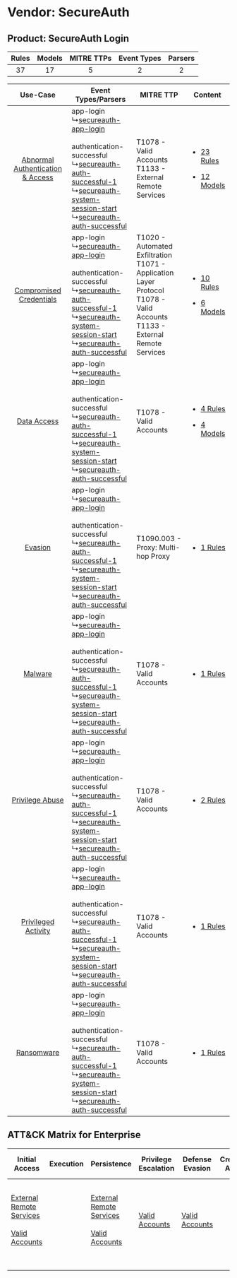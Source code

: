Vendor: SecureAuth
==================
Product: SecureAuth Login
-------------------------
| Rules | Models | MITRE TTPs | Event Types | Parsers |
|:-----:|:------:|:----------:|:-----------:|:-------:|
|  37   |   17   |     5      |      2      |    2    |

|    Use-Case    | Event Types/Parsers    | MITRE TTP    | Content    |
|:----:| ---- | ---- | ---- |
| [Abnormal Authentication & Access](../../../UseCases/uc_abnormal_authentication_&_access.md) |  app-login<br> ↳[secureauth-app-login](Ps/pC_secureauthapplogin.md)<br><br> authentication-successful<br> ↳[secureauth-auth-successful-1](Ps/pC_secureauthauthsuccessful1.md)<br> ↳[secureauth-system-session-start](Ps/pC_secureauthsystemsessionstart.md)<br> ↳[secureauth-auth-successful](Ps/pC_secureauthauthsuccessful.md)<br> | T1078 - Valid Accounts<br>T1133 - External Remote Services<br>    | [<ul><li>23 Rules</li></ul><ul><li>12 Models</li></ul>](RM/r_m_secureauth_secureauth_login_Abnormal_Authentication_&_Access.md) |
|          [Compromised Credentials](../../../UseCases/uc_compromised_credentials.md)          |  app-login<br> ↳[secureauth-app-login](Ps/pC_secureauthapplogin.md)<br><br> authentication-successful<br> ↳[secureauth-auth-successful-1](Ps/pC_secureauthauthsuccessful1.md)<br> ↳[secureauth-system-session-start](Ps/pC_secureauthsystemsessionstart.md)<br> ↳[secureauth-auth-successful](Ps/pC_secureauthauthsuccessful.md)<br> | T1020 - Automated Exfiltration<br>T1071 - Application Layer Protocol<br>T1078 - Valid Accounts<br>T1133 - External Remote Services<br> | [<ul><li>10 Rules</li></ul><ul><li>6 Models</li></ul>](RM/r_m_secureauth_secureauth_login_Compromised_Credentials.md)    |
|    [Data Access](../../../UseCases/uc_data_access.md)    |  app-login<br> ↳[secureauth-app-login](Ps/pC_secureauthapplogin.md)<br><br> authentication-successful<br> ↳[secureauth-auth-successful-1](Ps/pC_secureauthauthsuccessful1.md)<br> ↳[secureauth-system-session-start](Ps/pC_secureauthsystemsessionstart.md)<br> ↳[secureauth-auth-successful](Ps/pC_secureauthauthsuccessful.md)<br> | T1078 - Valid Accounts<br>    | [<ul><li>4 Rules</li></ul><ul><li>4 Models</li></ul>](RM/r_m_secureauth_secureauth_login_Data_Access.md)    |
|    [Evasion](../../../UseCases/uc_evasion.md)    |  app-login<br> ↳[secureauth-app-login](Ps/pC_secureauthapplogin.md)<br><br> authentication-successful<br> ↳[secureauth-auth-successful-1](Ps/pC_secureauthauthsuccessful1.md)<br> ↳[secureauth-system-session-start](Ps/pC_secureauthsystemsessionstart.md)<br> ↳[secureauth-auth-successful](Ps/pC_secureauthauthsuccessful.md)<br> | T1090.003 - Proxy: Multi-hop Proxy<br>    | [<ul><li>1 Rules</li></ul>](RM/r_m_secureauth_secureauth_login_Evasion.md)    |
|    [Malware](../../../UseCases/uc_malware.md)    |  app-login<br> ↳[secureauth-app-login](Ps/pC_secureauthapplogin.md)<br><br> authentication-successful<br> ↳[secureauth-auth-successful-1](Ps/pC_secureauthauthsuccessful1.md)<br> ↳[secureauth-system-session-start](Ps/pC_secureauthsystemsessionstart.md)<br> ↳[secureauth-auth-successful](Ps/pC_secureauthauthsuccessful.md)<br> | T1078 - Valid Accounts<br>    | [<ul><li>1 Rules</li></ul>](RM/r_m_secureauth_secureauth_login_Malware.md)    |
|    [Privilege Abuse](../../../UseCases/uc_privilege_abuse.md)    |  app-login<br> ↳[secureauth-app-login](Ps/pC_secureauthapplogin.md)<br><br> authentication-successful<br> ↳[secureauth-auth-successful-1](Ps/pC_secureauthauthsuccessful1.md)<br> ↳[secureauth-system-session-start](Ps/pC_secureauthsystemsessionstart.md)<br> ↳[secureauth-auth-successful](Ps/pC_secureauthauthsuccessful.md)<br> | T1078 - Valid Accounts<br>    | [<ul><li>2 Rules</li></ul>](RM/r_m_secureauth_secureauth_login_Privilege_Abuse.md)    |
|    [Privileged Activity](../../../UseCases/uc_privileged_activity.md)    |  app-login<br> ↳[secureauth-app-login](Ps/pC_secureauthapplogin.md)<br><br> authentication-successful<br> ↳[secureauth-auth-successful-1](Ps/pC_secureauthauthsuccessful1.md)<br> ↳[secureauth-system-session-start](Ps/pC_secureauthsystemsessionstart.md)<br> ↳[secureauth-auth-successful](Ps/pC_secureauthauthsuccessful.md)<br> | T1078 - Valid Accounts<br>    | [<ul><li>1 Rules</li></ul>](RM/r_m_secureauth_secureauth_login_Privileged_Activity.md)    |
|    [Ransomware](../../../UseCases/uc_ransomware.md)    |  app-login<br> ↳[secureauth-app-login](Ps/pC_secureauthapplogin.md)<br><br> authentication-successful<br> ↳[secureauth-auth-successful-1](Ps/pC_secureauthauthsuccessful1.md)<br> ↳[secureauth-system-session-start](Ps/pC_secureauthsystemsessionstart.md)<br> ↳[secureauth-auth-successful](Ps/pC_secureauthauthsuccessful.md)<br> | T1078 - Valid Accounts<br>    | [<ul><li>1 Rules</li></ul>](RM/r_m_secureauth_secureauth_login_Ransomware.md)    |

ATT&CK Matrix for Enterprise
----------------------------
| Initial Access                                                                                                                                   | Execution | Persistence                                                                                                                                      | Privilege Escalation                                                | Defense Evasion                                                     | Credential Access | Discovery | Lateral Movement | Collection | Command and Control                                                                                                                                                                                                      | Exfiltration                                                                | Impact |
| ------------------------------------------------------------------------------------------------------------------------------------------------ | --------- | ------------------------------------------------------------------------------------------------------------------------------------------------ | ------------------------------------------------------------------- | ------------------------------------------------------------------- | ----------------- | --------- | ---------------- | ---------- | ------------------------------------------------------------------------------------------------------------------------------------------------------------------------------------------------------------------------ | --------------------------------------------------------------------------- | ------ |
| [External Remote Services](https://attack.mitre.org/techniques/T1133)<br><br>[Valid Accounts](https://attack.mitre.org/techniques/T1078)<br><br> |           | [External Remote Services](https://attack.mitre.org/techniques/T1133)<br><br>[Valid Accounts](https://attack.mitre.org/techniques/T1078)<br><br> | [Valid Accounts](https://attack.mitre.org/techniques/T1078)<br><br> | [Valid Accounts](https://attack.mitre.org/techniques/T1078)<br><br> |                   |           |                  |            | [Proxy: Multi-hop Proxy](https://attack.mitre.org/techniques/T1090/003)<br><br>[Application Layer Protocol](https://attack.mitre.org/techniques/T1071)<br><br>[Proxy](https://attack.mitre.org/techniques/T1090)<br><br> | [Automated Exfiltration](https://attack.mitre.org/techniques/T1020)<br><br> |        |